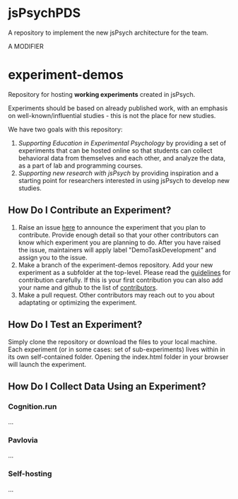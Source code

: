 # jsPsychPDS
A repository to implement the new jsPsych architecture for the team.



A MODIFIER



# experiment-demos

Repository for hosting **working experiments** created in jsPsych. 

Experiments should be based on already published work, with an emphasis on well-known/influential studies - this is not the place for new studies. 

We have two goals with this repository:
1. *Supporting Education in Experimental Psychology* by providing a set of experiments that can be hosted online so that students can collect behavioral data from themselves and each other, and analyze the data, as a part of lab and programming courses.   
1. *Supporting new research with jsPsych* by providing inspiration and a starting point for researchers interested in using jsPsych to develop new studies. 

## How Do I Contribute an Experiment?
1. Raise an issue [here](https://github.com/jspsych/experiment-demos/issues) to announce the experiment that you plan to contribute. Provide enough detail so that your other contributors can know which experiment you are planning to do. After you have raised the issue, maintainers will apply label "DemoTaskDevelopment" and assign you to the issue.
2. Make a branch of the experiment-demos repository. Add your new experiment as a subfolder at the top-level. Please read the [guidelines](contributing.md) for contribution carefully. If this is your first contribution you can also add your name and github to the list of [contributors](contributors.md).
3. Make a pull request. Other contributors may reach out to you about adaptating or optimizing the experiment. 

## How Do I Test an Experiment? 
Simply clone the repository or download the files to your local machine. Each experiment (or in some cases: set of sub-experiments) lives within in its own self-contained folder. Opening the index.html folder in your browser will launch the experiment.  

## How Do I Collect Data Using an Experiment?
### Cognition.run
...
### Pavlovia
...
### Self-hosting
...


